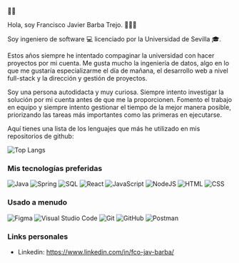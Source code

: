 👋🏼

Hola, soy Francisco Javier Barba Trejo. 🙋🏻‍♂️

Soy ingeniero de software 💻 licenciado por la Universidad de Sevilla 🎓. 

Estos años siempre he intentado compaginar la universidad con hacer proyectos por mi cuenta. Me gusta mucho la ingeniería de datos, algo en lo que me gustaría especializarme el día de mañana, el desarrollo web a nivel full-stack y la dirección y gestión de proyectos.

Soy una persona autodidacta y muy curiosa. Siempre intento investigar la solución por mi cuenta antes de que me la proporcionen. Fomento el trabajo en equipo y siempre intento gestionar el tiempo de la mejor manera posible, priorizando las tareas más importantes como las primeras en ejecutarse.

Aquí tienes una lista de los lenguajes que más he utilizado en mis repositorios de github:

![Top Langs](https://github-readme-stats.vercel.app/api/top-langs/?username=barbaat&layout=compact)

### Mis tecnologías preferidas

![Java](https://img.shields.io/badge/Java-%23F05033.svg?style=for-the-badge&logo=javajdk&logoColor=white) 
![Spring](https://img.shields.io/badge/SpringBoot-6DA55F?style=for-the-badge&logo=spring&logoColor=white) 
![SQL](https://img.shields.io/badge/MySQL-%231572B6.svg?style=for-the-badge&logo=mysql&logoColor=white) 
![React](https://img.shields.io/badge/react-%2320232a.svg?style=for-the-badge&logo=react&logoColor=%2361DAFB)
![JavaScript](https://img.shields.io/badge/javascript-%23323330.svg?style=for-the-badge&logo=javascript&logoColor=%23F7DF1E)
![NodeJS](https://img.shields.io/badge/node.js-6DA55F?style=for-the-badge&logo=node.js&logoColor=white) 
![HTML](https://img.shields.io/badge/html5-%23E34F26.svg?style=for-the-badge&logo=html5&logoColor=white) 
![CSS](https://img.shields.io/badge/css3-%231572B6.svg?style=for-the-badge&logo=css3&logoColor=white) 


### Usado a menudo

![Figma](https://img.shields.io/badge/figma-%23F24E1E.svg?style=for-the-badge&logo=figma&logoColor=white) 
![Visual Studio Code](https://img.shields.io/badge/Visual%20Studio%20Code-0078d7.svg?style=for-the-badge&logo=visual-studio-code&logoColor=white) 
![Git](https://img.shields.io/badge/git-%23F05033.svg?style=for-the-badge&logo=git&logoColor=white) 
![GitHub](https://img.shields.io/badge/github-%23121011.svg?style=for-the-badge&logo=github&logoColor=white) 
![Postman](https://img.shields.io/badge/Postman-orange?style=for-the-badge&logo=Postman&logoColor=white)


### Links personales

- Linkedin: https://www.linkedin.com/in/fco-jav-barba/
